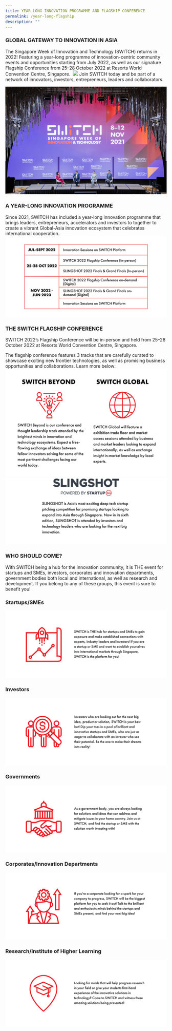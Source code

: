 ```yaml
---
title: YEAR LONG INNOVATION PROGRAMME AND FLAGSHIP CONFERENCE
permalink: /year-long-flagship
description: ""
---
```

### **GLOBAL GATEWAY TO INNOVATION IN ASIA**
The Singapore Week of Innovation and Technology (SWITCH) returns in 2022! Featuring a year-long programme of innovation-centric community events and opportunities starting from July 2022, as well as our signature Flagship Conference from 25–28 October 2022 at Resorts World Convention Centre, Singapore. 
![](/images/SWITCH%202022%20Landing%20Page/SWITCH%20Components%20Infographic%20(2400%20×%201600%20px).png)
Join SWITCH today and be part of a network of innovators, investors, entrepreneurs, leaders and collaborators.

![](/images/SWITCH%202022%20Landing%20Page/SWITCH%202022%20Landing%20Page%20Intro.jpg)

### **A YEAR-LONG INNOVATION PROGRAMME**
Since 2021, SWITCH has included a year-long innovation programme that brings leaders, entrepreneurs, accelerators and investors to together to create a vibrant Global-Asia innovation ecosystem that celebrates international cooperation.![](/images/SWITCH%202022%20Landing%20Page/SWITCH%20Timeline%20(2).png) 
### **THE SWITCH FLAGSHIP CONFERENCE**
SWITCH 2022’s Flagship Conference will be in-person and held from 25–28 October 2022 at Resorts World Convention Centre, Singapore. 

The flagship conference features 3 tracks that are carefully curated to showcase exciting new frontier technologies, as well as promising business opportunities and collaborations. Learn more below:
![](/images/SWITCH%202022%20Landing%20Page/pillars%20ver%203.png)
![](/images/SWITCH%202022%20Landing%20Page/pillars%20ver%204.jpeg)


### **WHO SHOULD COME?**
With SWITCH being a hub for the innovation community, it is THE event for startups and SMEs, investors, corporates and innovation departments, government bodies both local and international, as well as research and development. If you belong to any of these groups, this event is sure to benefit you!
### **Startups/SMEs**
![](/images/SWITCH%202022%20Landing%20Page/Startups.png)
### **Investors**
![](/images/SWITCH%202022%20Landing%20Page/investors.png)
### **Governments**
![](/images/SWITCH%202022%20Landing%20Page/government.png)
### **Corporates/Innovation Departments**
![](/images/SWITCH%202022%20Landing%20Page/innovation%20departments.png)
### **Research/Institute of Higher Learning**
![](/images/SWITCH%202022%20Landing%20Page/IHL.png)